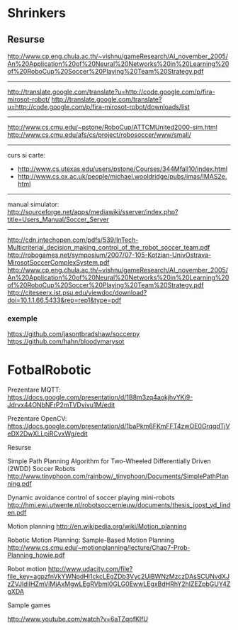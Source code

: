 # Shrinkers

## Resurse

http://www.cp.eng.chula.ac.th/~vishnu/gameResearch/AI_november_2005/An%20Application%20of%20Neural%20Networks%20in%20Learning%20of%20RoboCup%20Soccer%20Playing%20Team%20Strategy.pdf

---
http://translate.google.com/translate?u=http://code.google.com/p/fira-mirosot-robot/
http://translate.google.com/translate?u=http://code.google.com/p/fira-mirosot-robot/downloads/list

---
http://www.cs.cmu.edu/~pstone/RoboCup/ATTCMUnited2000-sim.html
http://www.cs.cmu.edu/afs/cs/project/robosoccer/www/small/

---
curs si carte: 
  * http://www.cs.utexas.edu/users/pstone/Courses/344Mfall10/index.html
  * http://www.cs.ox.ac.uk/people/michael.wooldridge/pubs/imas/IMAS2e.html

---
manual simulator: http://sourceforge.net/apps/mediawiki/sserver/index.php?title=Users_Manual/Soccer_Server

---
http://cdn.intechopen.com/pdfs/539/InTech-Multicriterial_decision_making_control_of_the_robot_soccer_team.pdf
http://robogames.net/symposium/2007/07-105-Kotzian-UnivOstrava-MirosotSoccerComplexSystem.pdf
http://www.cp.eng.chula.ac.th/~vishnu/gameResearch/AI_november_2005/An%20Application%20of%20Neural%20Networks%20in%20Learning%20of%20RoboCup%20Soccer%20Playing%20Team%20Strategy.pdf
http://citeseerx.ist.psu.edu/viewdoc/download?doi=10.1.1.66.5433&rep=rep1&type=pdf

### exemple
https://github.com/jasontbradshaw/soccerpy
https://github.com/hahn/bloodymarysot



FotbalRobotic
=============

Prezentare MQTT:   https://docs.google.com/presentation/d/1B8m3zq4aokjhvYKi9-Jdrvx44ONbNFrP2mTVDvivu1M/edit

Prezentare OpenCV: https://docs.google.com/presentation/d/1baPkm6FKmFFT4zwOE0GrqqdTjVeDX2DwXLLpiRCvxWg/edit


Resurse 

Simple Path Planning Algorithm for Two-Wheeled Differentially Driven (2WDD) Soccer Robots
http://www.tinyphoon.com/rainbow/_tinyphoon/Documents/SimplePathPlanning.pdf

Dynamic avoidance control of soccer playing mini-robots
http://hmi.ewi.utwente.nl/robotsoccernieuw/documents/thesis_joost_vd_linden.pdf

Motion planning
http://en.wikipedia.org/wiki/Motion_planning

Robotic Motion Planning: Sample-Based Motion Planning
http://www.cs.cmu.edu/~motionplanning/lecture/Chap7-Prob-Planning_howie.pdf

Robot motion
http://www.udacity.com/file?file_key=agpzfnVkYWNpdHl1ckcLEgZDb3Vyc2UiBWNzMzczDAsSCUNvdXJzZVJldiIHZmViMjAxMgwLEgRVbml0GLG0EwwLEgxBdHRhY2hlZEZpbGUY4ZgXDA

Sample games

http://www.youtube.com/watch?v=6aTZqpfKIfU
